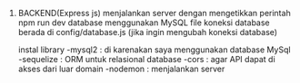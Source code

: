 1. BACKEND(Express js)
    menjalankan server dengan mengetikkan perintah npm run dev
    database menggunakan MySQL
    file koneksi database berada di config/database.js (jika ingin mengubah koneksi database)

    instal library
    -mysql2     : di karenakan saya menggunakan database MySql
    -sequelize  : ORM untuk relasional database
    -cors       : agar API dapat di akses dari luar domain
    -nodemon    : menjalankan server
